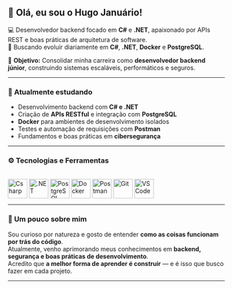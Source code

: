 ## 👋 Olá, eu sou o Hugo Januário!

💻 Desenvolvedor backend focado em **C#** e **.NET**, apaixonado por APIs REST e boas práticas de arquitetura de software.  
🚀 Buscando evoluir diariamente em **C#**, **.NET**, **Docker** e **PostgreSQL**.

🎯 **Objetivo:** Consolidar minha carreira como **desenvolvedor backend júnior**, construindo sistemas escaláveis, performáticos e seguros.

---

### 🧠 Atualmente estudando
- Desenvolvimento backend com **C# e .NET**  
- Criação de **APIs RESTful** e integração com **PostgreSQL**  
- **Docker** para ambientes de desenvolvimento isolados  
- Testes e automação de requisições com **Postman**  
- Fundamentos e boas práticas em **cibersegurança**

---

### ⚙️ Tecnologias e Ferramentas
<div style="display: inline_block"><br>
  <img align="center" alt="Csharp" height="45" width="45" src="https://cdn.jsdelivr.net/gh/devicons/devicon/icons/csharp/csharp-original.svg">
  <img align="center" alt=".NET" height="45" width="45" src="https://cdn.jsdelivr.net/gh/devicons/devicon/icons/dot-net/dot-net-original.svg">
  <img align="center" alt="PostgreSQL" height="45" width="45" src="https://cdn.jsdelivr.net/gh/devicons/devicon/icons/postgresql/postgresql-original.svg">
  <img align="center" alt="Docker" height="45" width="45" src="https://cdn.jsdelivr.net/gh/devicons/devicon/icons/docker/docker-original.svg">
  <img align="center" alt="Postman" height="45" width="45" src="https://cdn.jsdelivr.net/gh/devicons/devicon/icons/postman/postman-original.svg">
  <img align="center" alt="Git" height="45" width="45" src="https://cdn.jsdelivr.net/gh/devicons/devicon/icons/git/git-original.svg">
  <img align="center" alt="VSCode" height="45" width="45" src="https://cdn.jsdelivr.net/gh/devicons/devicon/icons/vscode/vscode-original.svg">
</div>

---

### 🧩 Um pouco sobre mim
Sou curioso por natureza e gosto de entender **como as coisas funcionam por trás do código**.  
Atualmente, venho aprimorando meus conhecimentos em **backend, segurança e boas práticas de desenvolvimento**.  
Acredito que **a melhor forma de aprender é construir** — e é isso que busco fazer em cada projeto.

---

#

